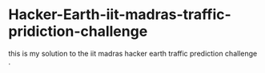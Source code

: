 # Hacker-Earth-iit-madras-traffic-pridiction-challenge


this is my solution to the iit madras hacker earth traffic prediction challenge .
